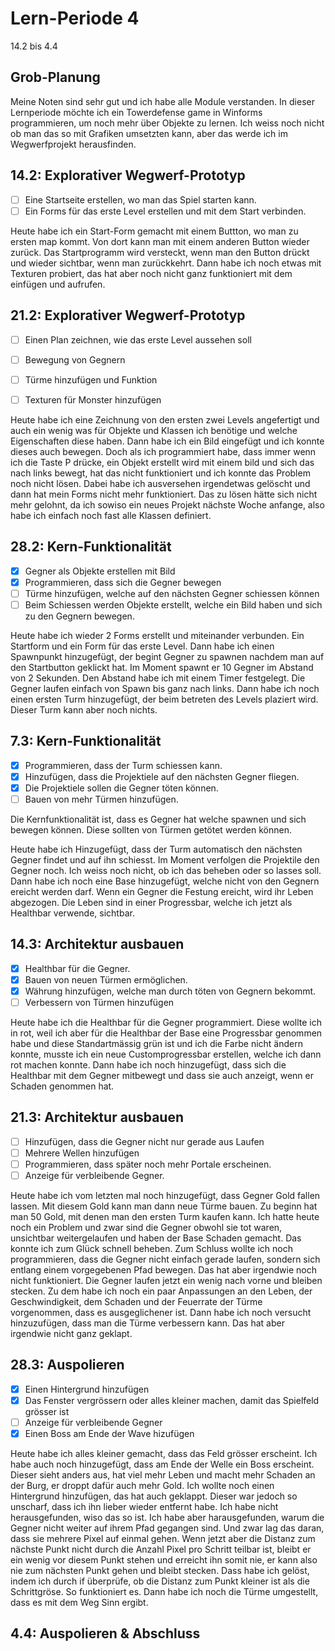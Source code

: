 # Lern-Periode 4

14.2 bis 4.4

## Grob-Planung

Meine Noten sind sehr gut und ich habe alle Module verstanden. In dieser Lernperiode möchte ich ein Towerdefense game in Winforms programmieren, um noch mehr über Objekte zu lernen. Ich weiss noch nicht ob man das so mit Grafiken umsetzten kann, aber das werde ich im Wegwerfprojekt herausfinden.

## 14.2: Explorativer Wegwerf-Prototyp

- [ ] Eine Startseite erstellen, wo man das Spiel starten kann.
- [ ] Ein Forms für das erste Level erstellen und mit dem Start verbinden.

Heute habe ich ein Start-Form gemacht mit einem Buttton, wo man zu ersten map kommt. Von dort kann man mit einem anderen Button wieder zurück. Das Startprogramm wird versteckt, wenn man den Button drückt und wieder sichtbar, wenn man zurückkehrt. Dann habe ich noch etwas mit Texturen probiert, das hat aber noch nicht ganz funktioniert mit dem einfügen und aufrufen.


## 21.2: Explorativer Wegwerf-Prototyp

- [ ] Einen Plan zeichnen, wie das erste Level aussehen soll 
- [ ] Bewegung von Gegnern
- [ ] Türme hinzufügen und Funktion
- [ ] Texturen für Monster hinzufügen
      

Heute habe ich eine Zeichnung von den ersten zwei Levels angefertigt und auch ein wenig was für Objekte und Klassen ich benötige und welche Eigenschaften diese haben. Dann habe ich ein Bild eingefügt und ich konnte dieses auch bewegen. Doch als ich programmiert habe, dass immer wenn ich die Taste P drücke, ein Objekt erstellt wird mit einem bild und sich das nach links bewegt, hat das nicht funktioniert und ich konnte das Problem noch nicht lösen. Dabei habe ich ausversehen irgendetwas gelöscht und dann hat mein Forms nicht mehr funktioniert. Das zu lösen hätte sich nicht mehr gelohnt, da ich sowiso ein neues Projekt nächste Woche anfange, also habe ich einfach noch fast alle Klassen definiert.

## 28.2: Kern-Funktionalität

- [x] Gegner als Objekte erstellen mit Bild
- [x] Programmieren, dass sich die Gegner bewegen
- [ ] Türme hinzufügen, welche auf den nächsten Gegner schiessen können
- [ ] Beim Schiessen werden Objekte erstellt, welche ein Bild haben und sich zu den Gegnern bewegen.

Heute habe ich wieder 2 Forms erstellt und miteinander verbunden. Ein Startform und ein Form für das erste Level. Dann habe ich einen Spawnpunkt hinzugefügt, der begint Gegner zu spawnen nachdem man auf den Startbutton geklickt hat. Im Moment spawnt er 10 Gegner im Abstand von 2 Sekunden. Den Abstand habe ich mit einem Timer festgelegt. Die Gegner laufen einfach von Spawn bis ganz nach links. Dann habe ich noch einen ersten Turm hinzugefügt, der beim betreten des Levels plaziert wird. Dieser Turm kann aber noch nichts.

## 7.3: Kern-Funktionalität

- [x] Programmieren, dass der Turm schiessen kann.
- [x] Hinzufügen, dass die Projektiele auf den nächsten Gegner fliegen.
- [x] Die Projektiele sollen die Gegner töten können.
- [ ] Bauen von mehr Türmen hinzufügen.

Die Kernfunktionalität ist, dass es Gegner hat welche spawnen und sich bewegen können. Diese sollten von Türmen getötet werden können.

Heute habe ich Hinzugefügt, dass der Turm automatisch den nächsten Gegner findet und auf ihn schiesst. Im Moment verfolgen die Projektile den Gegner noch. Ich weiss noch nicht, ob ich das beheben oder so lasses soll. Dann habe ich noch eine Base hinzugefügt, welche nicht von den Gegnern ereicht werden darf.  Wenn ein Gegner die Festung ereicht, wird ihr Leben abgezogen. Die Leben sind in einer Progressbar, welche ich jetzt als Healthbar verwende, sichtbar.

## 14.3: Architektur ausbauen

- [x] Healthbar für die Gegner.
- [x] Bauen von neuen Türmen ermöglichen.
- [x] Währung hinzufügen, welche man durch töten von Gegnern bekommt.
- [ ] Verbessern von Türmen hinzufügen

Heute habe ich die Healthbar für die Gegner programmiert. Diese wollte ich in rot, weil ich aber für die Healthbar der Base eine Progressbar genommen habe und diese Standartmässig grün ist und ich die Farbe nicht ändern konnte, musste ich ein neue Customprogressbar erstellen, welche ich dann rot machen konnte. Dann habe ich noch hinzugefügt, dass sich die Healthbar mit dem Gegner mitbewegt und dass sie auch anzeigt, wenn er Schaden genommen hat.

## 21.3: Architektur ausbauen

- [ ] Hinzufügen, dass die Gegner nicht nur gerade aus Laufen
- [ ] Mehrere Wellen hinzufügen
- [ ] Programmieren, dass später noch mehr Portale erscheinen.
- [ ] Anzeige für verbleibende Gegner.

Heute habe ich vom letzten mal noch hinzugefügt, dass Gegner Gold fallen lassen. Mit diesem Gold kann man dann neue Türme bauen. Zu beginn hat man 50 Gold, mit denen man den ersten Turm kaufen kann. Ich hatte heute noch ein Problem und zwar sind die Gegner obwohl sie tot waren, unsichtbar weitergelaufen und haben der Base Schaden gemacht. Das konnte ich zum Glück schnell beheben. Zum Schluss wollte ich noch programmieren, dass die Gegner nicht einfach gerade laufen, sondern sich entlang einem vorgegebenen Pfad bewegen. Das hat aber irgendwie noch nicht funktioniert. Die Gegner laufen jetzt ein wenig nach vorne und bleiben stecken. Zu dem habe ich noch ein paar Anpassungen an den Leben, der Geschwindigkeit, dem Schaden und der Feuerrate der Türme vorgenommen, dass es ausgeglichener ist. Dann habe ich noch versucht hinzuzufügen, dass man die Türme verbessern kann. Das hat aber irgendwie nicht ganz geklapt.

## 28.3: Auspolieren

- [x] Einen Hintergrund hinzufügen
- [x] Das Fenster vergrössern oder alles kleiner machen, damit das Spielfeld grösser ist
- [ ] Anzeige für verbleibende Gegner
- [x] Einen Boss am Ende der Wave hizufügen

Heute habe ich alles kleiner gemacht, dass das Feld grösser erscheint. Ich habe auch noch hinzugefügt, dass am Ende der Welle ein Boss erscheint. Dieser sieht anders aus, hat viel mehr Leben und macht mehr Schaden an der Burg, er droppt dafür auch mehr Gold. Ich wollte noch einen Hintergrund hinzufügen, das hat auch geklappt. Dieser war jedoch so unscharf, dass ich ihn lieber wieder entfernt habe. Ich habe nicht herausgefunden, wiso das so ist. Ich habe aber harausgefunden, warum die Gegner nicht weiter auf ihrem Pfad gegangen sind. Und zwar lag das daran, dass sie mehrere Pixel auf einmal gehen. Wenn jetzt aber die Distanz zum nächste Punkt nicht durch die Anzahl Pixel pro Schritt teilbar ist, bleibt er ein wenig vor diesem Punkt stehen und erreicht ihn somit nie, er kann also nie zum nächsten Punkt gehen und bleibt stecken. Dass habe ich gelöst, indem ich durch if überprüfe, ob die Distanz  zum Punkt kleiner ist als die Schrittgröse. So funktioniert es. Dann habe ich noch die Türme umgestellt, dass es mit dem Weg Sinn ergibt.
## 4.4: Auspolieren & Abschluss

